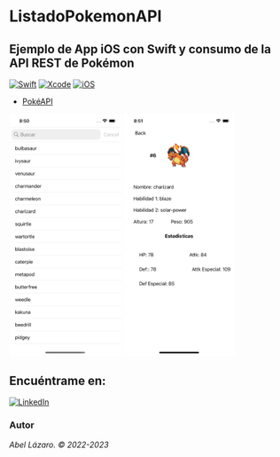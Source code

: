 # ListadoPokemonAPI

## Ejemplo de App iOS con Swift y consumo de la API REST de Pokémon

[![Swift](https://img.shields.io/badge/Swift-5-orange.svg?longCache=true&style=popout-square)](https://swift.org)
[![Xcode](https://img.shields.io/badge/Xcode-14-blue.svg?longCache=true&style=popout-square)](https://developer.apple.com/xcode)
[![iOS](https://img.shields.io/badge/iOS-16-red.svg?longCache=true&style=popout-square)](https://www.apple.com/es/ios)

* [PokéAPI](https://pokeapi.co)

<a href="./ScreenshotOne.png"><img src="./ScreenshotOne.png" style="height: 40%; width:40%;"/></a>         <a href="./ScreenshotTow.png"><img src="./ScreenshotTow.png" style="height: 40%; width:40%;"/></a>

## Encuéntrame en:
<!--[![Facebook](https://img.shields.io/badge/Facebook-devm0nk3y-blue.svg?style=for-the-badge)](https://facebook.com/devm0nk3y)
[![Twitter](https://img.shields.io/badge/twitter-@devm0nk3y-blue.svg?style=for-the-badge)](https://twitter.com/devm0nk3y)-->
[![LinkedIn](https://img.shields.io/badge/LinkedIn-Abel_Lazaro-0077B5?style=for-the-badge&logo=linkedin&logoColor=white&labelColor=101010)](https://www.linkedin.com/in/abellazaro)

### Autor
*Abel Lázaro. © 2022-2023*
